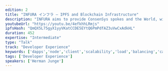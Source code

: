 ```yaml
---
edition: 2
title: "INFURA インフラ – IPFS and Blockchain Infrastructure"
description: "INFURA aims to provide ConsenSys spokes and the World, with a stable, robust, balanced, fault tolerant and easily scalable infrastructure of Ethereum and IPFS nodes."
youtubeUrl: "https://youtu.be/4efkhhLRmjs"
ipfsHash: "QmQX5L75gyX1yyVKatCCDE5EYtQ6PmPdfAZ3uVwCxAdkHL"
duration: 452
expertise: "Intermediate"
type: "Talk"
track: "Developer Experience"
keywords: ['dapps','node','client','scalability','load','balancing','cache','servers','frontend','roadmap','fork','state','channel']
tags: ['Developer Experience']
speakers: ['Herman Junge']
---
```

